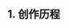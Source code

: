 ## 1. 创作历程
<!--
### 1.1 创作起因

写一本通俗易懂的算法书一直是我的心愿，这个想法已经在我心中埋藏了七年之久。至今我仍记得大学时立下的 flag：**要把所学的算法知识系统整理，编写成书，署上自己的名字，并分享给所有热爱算法的朋友们。**

然而，毕业后由于工作繁忙，这个计划被一再搁置。直到 2021 年 3 月，在朋友的建议下，我们组建了一个算法学习群，并制定了为期三个月（2021 年 4 月 ~ 6 月）的刷题打卡计划，规定连续两天不刷题就会被移出群。

最初有 39 人参与，不过最终坚持下来的只有 13 人。虽然计划未能全部完成，但这三个月的坚持让我重新找回了学习算法的乐趣，也养成了刷题的习惯。工作之余，我总会习惯性地打开 LeetCode 刷题、写题解，收获满满。

后来，我们又重新组建了算法交流群。群里的伙伴越来越多，大家每天刷题、写题解、讨论思路、交流心得，甚至还一起参加周赛、双周赛，赛后还会分享做题心得。


### 1.2 输出是最好的学习方法

在刷题和撰写题解的过程中，我逐步整理了算法与数据结构的基础知识，最终汇聚成了这个开源项目。随后，我又学习搭建了电子书网站，方便大家随时在线阅读。

在这个过程中，我深刻体会到一个重要秘诀：**「输出」是最有效的学习方式**，这正是费曼学习法的真实写照。

只有真正理解了某个概念，才能用简明易懂的语言表达出来，让他人也能明白。如果自己尚未吃透，就很难讲清楚。为此，我大量阅读算法书籍和优质博客，反复思考，直到能够将复杂的内容转化为通俗的文字。

在刷题过程中，许多朋友和群友与我交流算法知识，指出不足，提出建议。这些宝贵的反馈如同专业老师批改作业，不仅帮助我完善内容，也加深了对算法的理解。

就这样，从 2021 年 7 月到 2022 年 7 月，经过一年的坚持，我在 LeetCode 上完成了 1000 多道题目，系统总结了算法与数据结构知识，最终完成了这本 **「算法通关手册」**。

## 2. 为什么要学习算法和数据结构

### 2.1 算法是程序员的底层能力

**算法和数据结构** 是计算机程序设计的核心理论基础，但在实际开发中，许多程序员往往忽视了它们的重要性。日常工作中，我们更多依赖成熟的框架和封装良好的接口来完成 CRUD 操作，极少需要自己从零实现底层的数据结构和算法。

此外，编程语言和开发框架的迭代速度极快。以前端为例，React 还没完全掌握，Vue 又流行起来了；刚研究完 Vue 2.0，Vue 3.0 又已发布。新技术层出不穷，学习都来不及，很难专门抽出时间去深入研究算法。

不可否认，语言、技术和框架固然重要，但它们背后的计算机算法与理论才是根本。无论技术如何更迭，始终不变的是底层的算法和理论基础，比如：**数据结构**、**算法**、**编译原理**、**计算机网络**、**计算机体系结构** 等。掌握这些核心理论，才能灵活应对各种技术变化，深入理解系统设计原理和框架思想，快速上手新技术，并有效提升工作效率。

**学习数据结构与算法的关键，在于领悟其思想和精髓，掌握解决实际问题的方法。**

### 2.2 算法是技术面试的必考内容

在互联网行业的技术面试中，**算法与数据结构** 几乎是所有公司必考的核心内容。许多知名互联网公司倾向于以 LeetCode 等平台上的算法题作为考察标准，要求面试者不仅要分析问题、阐述解题思路，还需要评估算法的时间复杂度和空间复杂度。通过这些题目的考察，面试官能够有效判断候选人解决实际问题的能力和思维深度。

LeetCode 等平台的算法题已成为行业通用标准，许多公司会直接选用或稍作改编作为面试题。系统地练习这些题目，不仅能提升解决实际问题的能力，也能让你在面试中遇到类似问题时更加自信、从容。

学习算法应当循序渐进，从基础数据结构入手，逐步掌握常见的算法思想。每当学习一个新概念，都要通过实际题目加以巩固，长期积累下来，才能建立起完善的算法知识体系。

本书「算法通关手册」旨在帮助读者系统学习算法知识，既包含基础理论讲解，也有大量实战题目分析。通过理论与实践相结合，读者能够真正掌握算法精髓，提升解决问题的能力。无论是备战面试，还是提升编程能力，这本书都将为你带来切实的帮助。-->
